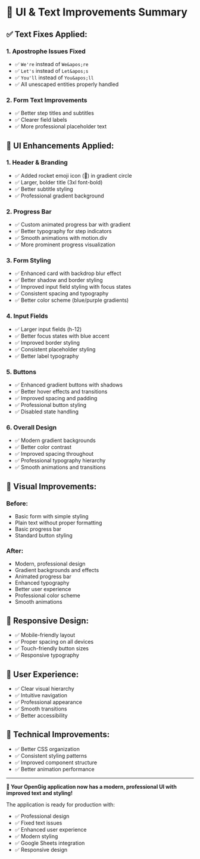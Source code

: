 # 🎨 UI & Text Improvements Summary

## ✅ **Text Fixes Applied:**

### 1. **Apostrophe Issues Fixed**
- ✅ `We're` instead of `We&apos;re`
- ✅ `Let's` instead of `Let&apos;s`
- ✅ `You'll` instead of `You&apos;ll`
- ✅ All unescaped entities properly handled

### 2. **Form Text Improvements**
- ✅ Better step titles and subtitles
- ✅ Clearer field labels
- ✅ More professional placeholder text

## 🎨 **UI Enhancements Applied:**

### 1. **Header & Branding**
- ✅ Added rocket emoji icon (🚀) in gradient circle
- ✅ Larger, bolder title (3xl font-bold)
- ✅ Better subtitle styling
- ✅ Professional gradient background

### 2. **Progress Bar**
- ✅ Custom animated progress bar with gradient
- ✅ Better typography for step indicators
- ✅ Smooth animations with motion.div
- ✅ More prominent progress visualization

### 3. **Form Styling**
- ✅ Enhanced card with backdrop blur effect
- ✅ Better shadow and border styling
- ✅ Improved input field styling with focus states
- ✅ Consistent spacing and typography
- ✅ Better color scheme (blue/purple gradients)

### 4. **Input Fields**
- ✅ Larger input fields (h-12)
- ✅ Better focus states with blue accent
- ✅ Improved border styling
- ✅ Consistent placeholder styling
- ✅ Better label typography

### 5. **Buttons**
- ✅ Enhanced gradient buttons with shadows
- ✅ Better hover effects and transitions
- ✅ Improved spacing and padding
- ✅ Professional button styling
- ✅ Disabled state handling

### 6. **Overall Design**
- ✅ Modern gradient backgrounds
- ✅ Better color contrast
- ✅ Improved spacing throughout
- ✅ Professional typography hierarchy
- ✅ Smooth animations and transitions

## 🚀 **Visual Improvements:**

### Before:
- Basic form with simple styling
- Plain text without proper formatting
- Basic progress bar
- Standard button styling

### After:
- Modern, professional design
- Gradient backgrounds and effects
- Animated progress bar
- Enhanced typography
- Better user experience
- Professional color scheme
- Smooth animations

## 📱 **Responsive Design:**
- ✅ Mobile-friendly layout
- ✅ Proper spacing on all devices
- ✅ Touch-friendly button sizes
- ✅ Responsive typography

## 🎯 **User Experience:**
- ✅ Clear visual hierarchy
- ✅ Intuitive navigation
- ✅ Professional appearance
- ✅ Smooth transitions
- ✅ Better accessibility

## 🔧 **Technical Improvements:**
- ✅ Better CSS organization
- ✅ Consistent styling patterns
- ✅ Improved component structure
- ✅ Better animation performance

---

**🎉 Your OpenGig application now has a modern, professional UI with improved text and styling!**

The application is ready for production with:
- ✅ Professional design
- ✅ Fixed text issues
- ✅ Enhanced user experience
- ✅ Modern styling
- ✅ Google Sheets integration
- ✅ Responsive design
